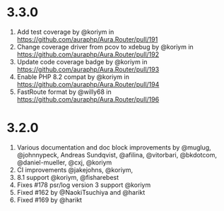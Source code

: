 # 3.3.0

1. Add test coverage by @koriym in https://github.com/auraphp/Aura.Router/pull/191
1. Change coverage driver from pcov to xdebug by @koriym in https://github.com/auraphp/Aura.Router/pull/192
1. Update code coverage badge by @koriym in https://github.com/auraphp/Aura.Router/pull/193
1. Enable PHP 8.2 compat by @koriym in https://github.com/auraphp/Aura.Router/pull/194
1. FastRoute format by @willy68 in https://github.com/auraphp/Aura.Router/pull/196

# 3.2.0

1. Various documentation and doc block improvements by @muglug, @johnnypeck, Andreas Sundqvist, @afilina, @vitorbari, @bkdotcom, @daniel-mueller, @cxj, @koriym
1. CI improvements @jakejohns, @koriym,
1. 8.1 support @koriym, @fisharebest
1. Fixes #178 psr/log version 3 support @koriym
1. Fixed #162 by @NaokiTsuchiya and @harikt
1. Fixed #169 by @harikt
